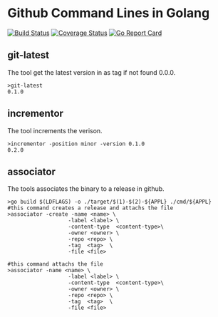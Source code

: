 # Github Command Lines in Golang

[![Build Status](https://travis-ci.org/sjeandeaux/github-cmd-go.svg)](https://travis-ci.org/sjeandeaux/github-cmd-go) [![Coverage Status](https://coveralls.io/repos/sjeandeaux/github-cmd-go/badge.svg)](https://coveralls.io/r/sjeandeaux/github-cmd-go) [![Go Report Card](https://goreportcard.com/badge/github.com/sjeandeaux/github-cmd-go)](https://goreportcard.com/report/github.com/sjeandeaux/github-cmd-go)

## git-latest

The tool get the latest version in as tag if not found 0.0.0.

```
>git-latest
0.1.0
```

## incrementor

The tool increments the verison.

```
>incrementor -position minor -version 0.1.0
0.2.0
```

## associator

The tools associates the binary to a release in github.

```
>go build $(LDFLAGS) -o ./target/$(1)-$(2)-${APPL} ./cmd/${APPL}
#this command creates a release and attachs the file
>associator -create -name <name> \
                   -label <label> \
                   -content-type  <content-type>\
                   -owner <owner> \
                   -repo <repo> \
                   -tag  <tag>  \
                   -file <file>

#this command attachs the file
>associator -name <name> \
                   -label <label> \
                   -content-type  <content-type>\
                   -owner <owner> \
                   -repo <repo> \
                   -tag  <tag>  \
                   -file <file>
```
